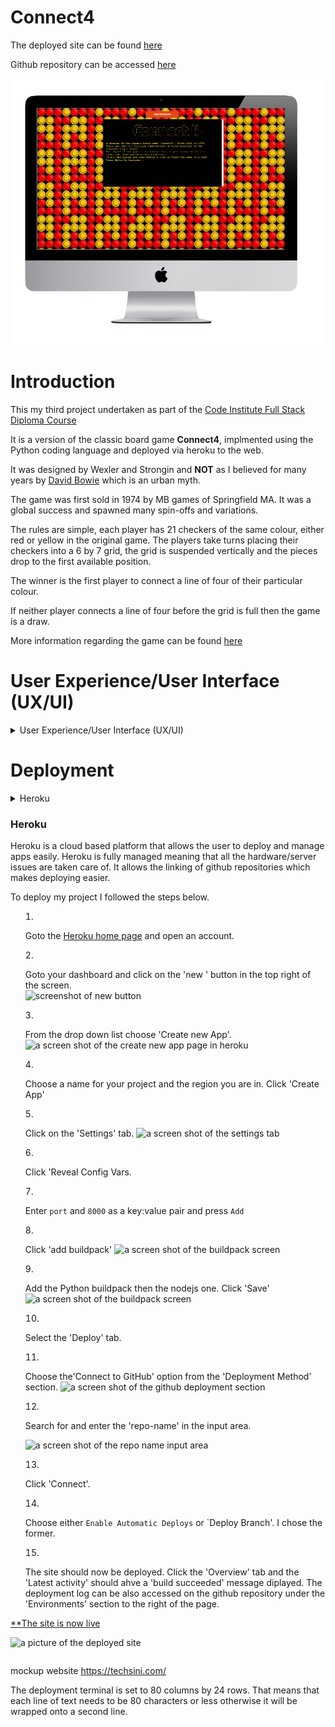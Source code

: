 
# **Connect4**

The deployed site can be found [here](https://minipproject.herokuapp.com/)

Github repository can be accessed [here](https://github.com/bobshort4bobby4/Connect4-PP3)   
  
    
![a mockup of the deployed application](https://github.com/bobshort4bobby4/Connect4-PP3/blob/main/assets/images/readme-screenshots/mockup-pp3.png)
  
    
      
      
# **Introduction**
  
This my third project undertaken as part of the [Code Institute Full Stack Diploma Course](https://codeinstitute.net)  
   
It is a version of the classic board game **Connect4**, implmented using the Python coding language and deployed via heroku to the web.  

It was designed by Wexler and Strongin and **NOT** as I believed for many years by [David Bowie](https://en.wikipedia.org/wiki/David_Bowie) which is an urban myth.  

The game was first sold in 1974 by MB games of Springfield MA.  It was a global success and spawned many spin-offs and variations.
  
The rules are simple, each player has 21 checkers of the same colour, either red or yellow in the original game.  The players take turns placing their checkers into a 6 by 7 
grid, the grid is suspended vertically and the pieces drop to the first available position.  

The winner is the first player to connect a line of four of their particular colour.  

If neither player connects a line of four before the grid is full then the game is a draw.  

More information regarding the game can be found [here](https://en.wikipedia.org/wiki/Connect_Four)  



  
# User Experience/User Interface (UX/UI)

<details>  
            
<summary>User Experience/User Interface (UX/UI)</summary>  
  
  ### User Stories
  
  ##### First Time Visitor Goals
  As a first time visitor I want: 
  - the rules and final aim of the game to be obvious so that I can use the site easily.  
  - to be entertained and engaged with the game from the initial load so I will have a positive experience using the site.  
  - the game to function correctly and gameplay to be intuitive so that I do not have any frustrating emotions using the site.  
  - to be able to play the game on various different devices so that I can challenge myself at different skill levels.
  - to have any incorrect input rejected and the error explained clearly and quickly so I do not have any frustrating emotions using the site. 
   
  ##### Return/frequent Visitor Goals.
  As a return/frequent visitor I want:  
  - to be able to gauge my performance so that I can track my skill level .
  - to be able to challenge myself by increasing difficulty of the game so that I can challange myself.
  - to be able to play the game on various different devices so that I can access the site when convenient.
            
  ##### Website's Owner Goals.
  As the developer I want:
  - to provide a fun game so I feel I have produced a quality website.
  - to provide a game to stimulate mental function so that I provide a worthwhile experience for the user.
  - to encourage continued use of the game so that the site is a success.
  
  ### FlowCharts
  
  A Flowchart for the python script in shown below as well as a link to the pdf of same.  
    
  
  [Link to Flowchart Pdf can be found here](https://github.com/bobshort4bobby4/Connect4-PP3/blob/main/assets/images/readme-screenshots/Flow-pp3.pdf)    
  
  ![screenshot of flowchart](https://github.com/bobshort4bobby4/Connect4-PP3/blob/main/assets/images/readme-screenshots/Flow-pp3.png) 
  
    
  ### WireFrames
  
  The design is very basic and does not change, consequently I felt a one page Wireframe would be sufficent showing the basic lay-out of the site.
    
  A [link to the pdf file for the Wireframes is here.](https://github.com/bobshort4bobby4/Connect4-PP3/blob/main/assets/images/readme-screenshots/wireframe-pp3.pdf)  
   
  
  ![image of desttop and mobile wireframes](https://github.com/bobshort4bobby4/Connect4-PP3/blob/main/assets/images/readme-screenshots/wireframe-pp3.png)
  
  ### Background Image
  
  In order to add visual appeal I useda repeating tile as a background image.  It is a picture of a section of the gameboard.  
  
  [Link to background tile]()  
    
    
  ![the background image tile]()
  
 
</details>


# Deployment

<details>
  
  <summary>Heroku</sumarry>  
  
### Heroku

Heroku is a cloud based platform that allows the user to deploy and manage apps easily.  Heroku is fully managed meaning that all the hardware/server issues are taken care of.
It allows the linking of github repositories which makes deploying easier.

To deploy my project I followed the steps below.

1. Goto the [Heroku home page](https://www.heroku.com/) and open an account.
1. Goto your dashboard and click on the 'new ' button in the top right of the screen.  
                             ![screenshot of new button]()  
1. From the drop down list choose 'Create new App'.
                             ![a screen shot of the create new app page in heroku]()  
  
  
1. Choose a name for your project and the region you are in. Click 'Create App'
1. Click on the 'Settings' tab.
                             ![a screen shot of the settings tab]()  
1. Click 'Reveal Config Vars.
1. Enter `port` and `8000` as a key:value pair and press `Add`  
1. Click 'add buildpack'
  ![a screen shot of the buildpack screen]()
1. Add the Python buildpack then the nodejs one. Click 'Save'
                             ![a screen shot of the buildpack screen]()
  
1. Select the 'Deploy' tab.
1. Choose the'Connect to GitHub' option from the 'Deployment Method' section.
                             ![a screen shot of the github deployment section]()

1. Search for and enter the 'repo-name' in the input area.
  
   ![a screen shot of the repo name input area]()  
1. Click 'Connect'.
1.  Choose either `Enable Automatic Deploys` or `Deploy Branch'.  I chose the former.
1. The site should now be deployed.  Click the 'Overview' tab and the 'Latest activity' should ahve a 'build succeeded' message diplayed.
  The deployment log can be also accessed on the github repository under the 'Environments' section to the right of the page.
  
[**The site is now live](https://minipproject.herokuapp.com/)
  
![a picture of the deployed site]()


</details>
























mockup website  https://techsini.com/




























The deployment terminal is set to 80 columns by 24 rows. That means that each line of text needs to be 80 characters or less otherwise it will be wrapped onto a second line.


